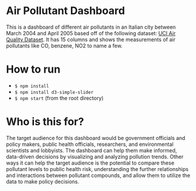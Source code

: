 # Air Pollutant Dashboard
This is a dashboard of different air pollutants in an Italian city between March 2004 and April 2005 based off of the following dataset: [UCI Air Quality Dataset](https://www.kaggle.com/datasets/dakshbhalala/uci-air-quality-dataset). It has 15 columns and shows the measurements of air pollutants like CO, benzene, NO2 to name a few.

# How to run
- `$ npm install`
- `$ npm install d3-simple-slider`
- `$ npm start` (from the root directory)

# Who is this for?
The target audience for this dashboard would be government officials and policy makers, public health officials, researchers, and environmental scientists and lobbyists. The dashboard can help them make informed, data-driven decisions by visualizing and analyzing pollution trends. Other ways it can help the target audience is the potential to compare these pollutant levels to public health risk, understanding the further relationships and interactions between pollutant compounds, and allow them to utilize the data to make policy decisions.
